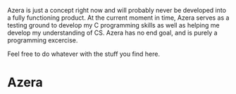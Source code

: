 Azera is just a concept right now and will probably never be developed into a fully functioning product.
At the current moment in time, Azera serves as a testing ground to develop my C programming skills as well as helping me develop my understanding of CS.
Azera has no end goal, and is purely a programming excercise.

Feel free to do whatever with the stuff you find here.

# Azera
